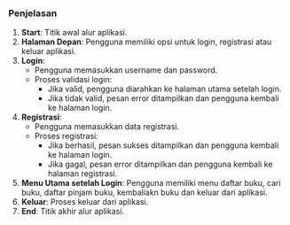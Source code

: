 
### Penjelasan

1. **Start**: Titik awal alur aplikasi.
2. **Halaman Depan**: Pengguna memiliki opsi untuk login, registrasi atau keluar aplikasi.
3. **Login**:
   - Pengguna memasukkan username dan password.
   - Proses validasi login:
     - Jika valid, pengguna diarahkan ke halaman utama setelah login.
     - Jika tidak valid, pesan error ditampilkan dan pengguna kembali ke halaman login.
4. **Registrasi**:
   - Pengguna memasukkan data registrasi.
   - Proses registrasi:
     - Jika berhasil, pesan sukses ditampilkan dan pengguna kembali ke halaman login.
     - Jika gagal, pesan error ditampilkan dan pengguna kembali ke halaman registrasi.
5. **Menu Utama setelah Login**: Pengguna memiliki menu daftar buku, cari buku, daftar pinjam buku, kembaliakn buku dan keluar dari aplikasi.
6. **Keluar**: Proses keluar dari aplikasi.
7. **End**: Titik akhir alur aplikasi.

